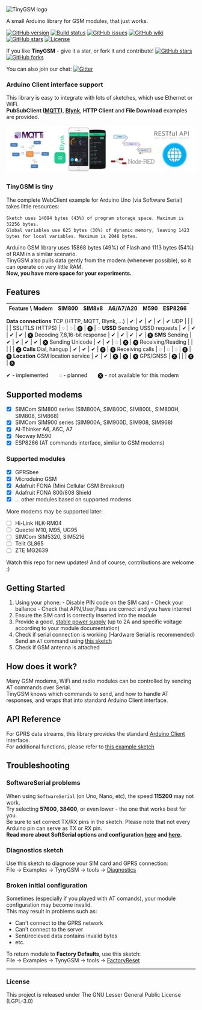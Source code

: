 ![TinyGSM logo](https://cdn.rawgit.com/vshymanskyy/TinyGSM/d18e93dc51fe988a0b175aac647185457ef640b5/extras/logo.svg)

A small Arduino library for GSM modules, that just works.
<!---
[![GitHub download](https://img.shields.io/github/downloads/vshymanskyy/TinyGSM/total.svg)](https://github.com/vshymanskyy/TinyGSM/releases/latest)--->
[![GitHub version](https://img.shields.io/github/release/vshymanskyy/TinyGSM.svg)](https://github.com/vshymanskyy/TinyGSM/releases/latest)
[![Build status](https://img.shields.io/travis/vshymanskyy/TinyGSM.svg)](https://travis-ci.org/vshymanskyy/TinyGSM)
[![GitHub issues](https://img.shields.io/github/issues/vshymanskyy/TinyGSM.svg)](https://github.com/vshymanskyy/TinyGSM/issues)
[![GitHub wiki](https://img.shields.io/badge/Wiki-available-brightgreen.svg)](https://github.com/vshymanskyy/TinyGSM/wiki)
[![GitHub stars](https://img.shields.io/github/stars/vshymanskyy/TinyGSM.svg)](https://github.com/vshymanskyy/TinyGSM/stargazers)
[![License](https://img.shields.io/badge/license-LGPL3-blue.svg)](https://github.com/vshymanskyy/TinyGSM/blob/master/LICENSE)

If you like **TinyGSM** - give it a star, or fork it and contribute! 
[![GitHub stars](https://img.shields.io/github/stars/vshymanskyy/TinyGSM.svg?style=social&label=Star)](https://github.com/vshymanskyy/TinyGSM/stargazers) 
[![GitHub forks](https://img.shields.io/github/forks/vshymanskyy/TinyGSM.svg?style=social&label=Fork)](https://github.com/vshymanskyy/TinyGSM/network)

You can also join our chat:
[![Gitter](https://img.shields.io/gitter/room/vshymanskyy/TinyGSM.svg)](https://gitter.im/tinygsm)

### Arduino Client interface support
This library is easy to integrate with lots of sketches, which use Ethernet or WiFi.  
**PubSubClient ([MQTT](http://mqtt.org/))**, **[Blynk](http://blynk.cc)**, **HTTP Client** and **File Download** examples are provided.

![examples](/extras/examples.png)

### TinyGSM is tiny
The complete WebClient example for Arduino Uno (via Software Serial) takes little resources:
```
Sketch uses 14094 bytes (43%) of program storage space. Maximum is 32256 bytes.
Global variables use 625 bytes (30%) of dynamic memory, leaving 1423 bytes for local variables. Maximum is 2048 bytes.
```
Arduino GSM library uses 15868 bytes (49%) of Flash and 1113 bytes (54%) of RAM in a similar scenario.  
TinyGSM also pulls data gently from the modem (whenever possible), so it can operate on very little RAM.  
**Now, you have more space for your experiments.**

## Features

Feature \ Modem              | SIM800 | SIM8x8 | A6/A7/A20 | M590 | ESP8266
---                          | ---    | ---    | ---       | ---  | ---
**Data connections**
TCP (HTTP, MQTT, Blynk, ...) | ✔      | ✔      | ✔         | ✔    | ✔
UDP                          |        |        |           |      | 
SSL/TLS (HTTPS)              | ◌      | ◌      | 🅧         | 🅧   | ◌
**USSD**
Sending USSD requests        | ✔      | ✔      | ✔         | ✔    | 🅧
Decoding 7,8,16-bit response | ✔      | ✔      | ✔         | ✔    | 🅧
**SMS**
Sending                      | ✔      | ✔      | ✔         | ✔    | 🅧
Sending Unicode              | ✔      | ✔      | ◌         | 🅧   | 🅧
Receiving/Reading            |        |        |           |      | 🅧
**Calls**
Dial, hangup                 | ✔      | ✔      | ✔         | 🅧   | 🅧
Receiving calls              | ◌      | ◌      | ◌         | 🅧   | 🅧
**Location**
GSM location service         | ✔      | ✔      | 🅧        | 🅧   | 🅧
GPS/GNSS                     | 🅧     |        |           | 🅧   | 🅧

✔ - implemented  ◌ - planned  🅧 - not available for this modem

## Supported modems

- [x] SIMCom SIM800 series (SIM800A, SIM800C, SIM800L, SIM800H, SIM808, SIM868)
- [x] SIMCom SIM900 series (SIM900A, SIM900D, SIM908, SIM968)
- [x] AI-Thinker A6, A6C, A7
- [x] Neoway M590
- [x] ESP8266 (AT commands interface, similar to GSM modems)

### Supported modules
- [x] GPRSbee
- [x] Microduino GSM
- [x] Adafruit FONA (Mini Cellular GSM Breakout)
- [x] Adafruit FONA 800/808 Shield
- [x] ... other modules based on supported modems

More modems may be supported later:
- [ ] Hi-Link HLK-RM04
- [ ] Quectel M10, M95, UG95
- [ ] SIMCom SIM5320, SIM5216
- [ ] Telit GL865
- [ ] ZTE MG2639

Watch this repo for new updates! And of course, contributions are welcome ;)

## Getting Started

  1. Using your phone:
    - Disable PIN code on the SIM card
    - Check your ballance
    - Check that APN,User,Pass are correct and you have internet
  2. Ensure the SIM card is correctly inserted into the module
  3. Provide a good, [stable power supply](https://github.com/vshymanskyy/TinyGSM/wiki/Powering-GSM-module) (up to 2A and specific voltage according to your module documentation)
  4. Check if serial connection is working (Hardware Serial is recommended)  
     Send an ```AT``` command using [this sketch](tools/AT_Debug/AT_Debug.ino)
  5. Check if GSM antenna is attached

## How does it work?

Many GSM modems, WiFi and radio modules can be controlled by sending AT commands over Serial.  
TinyGSM knows which commands to send, and how to handle AT responses, and wraps that into standard Arduino Client interface.

## API Reference

For GPRS data streams, this library provides the standard [Arduino Client](https://www.arduino.cc/en/Reference/ClientConstructor) interface.  
For additional functions, please refer to [this example sketch](examples/AllFunctions/AllFunctions.ino)

## Troubleshooting

### SoftwareSerial problems

When using ```SoftwareSerial``` (on Uno, Nano, etc), the speed **115200** may not work.  
Try selecting **57600**, **38400**, or even lower - the one that works best for you.  
Be sure to set correct TX/RX pins in the sketch. Please note that not every Arduino pin can serve as TX or RX pin.  
**Read more about SoftSerial options and configuration [here](https://www.pjrc.com/teensy/td_libs_AltSoftSerial.html) and [here](https://www.arduino.cc/en/Reference/SoftwareSerial).**

### Diagnostics sketch

Use this sketch to diagnose your SIM card and GPRS connection:  
  File -> Examples -> TynyGSM -> tools -> [Diagnostics](https://github.com/vshymanskyy/TinyGSM/blob/master/tools/Diagnostics/Diagnostics.ino)

### Broken initial configuration

Sometimes (especially if you played with AT comands), your module configuration may become invalid.  
This may result in problems such as:

 * Can't connect to the GPRS network
 * Can't connect to the server
 * Sent/recieved data contains invalid bytes
 * etc.

To return module to **Factory Defaults**, use this sketch:  
  File -> Examples -> TynyGSM -> tools -> [FactoryReset](https://github.com/vshymanskyy/TinyGSM/blob/master/tools/FactoryReset/FactoryReset.ino)

__________

### License
This project is released under
The GNU Lesser General Public License (LGPL-3.0)
